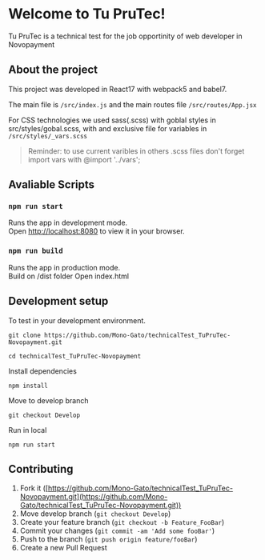 # Welcome to Tu PruTec!

Tu PruTec is a technical test for the job opportinity of web developer in Novopayment

## About the project
This project was developed in React17 with webpack5 and babel7. 

The main file is `/src/index.js` and the main routes file  `/src/routes/App.jsx`

For CSS technologies we used sass(.scss) with goblal styles in src/styles/gobal.scss, with and exclusive file for variables in `/src/styles/_vars.scss`

> Reminder: to use current varibles in others .scss files don't forget import vars with  @import  '../vars';
>

## Avaliable Scripts

### `npm run start`

Runs the app in development mode.\
Open [http://localhost:8080](http://localhost:8080) to view it in your browser.

### `npm run build`

Runs the app in production mode.\
Build on /dist folder Open index.html

## Development setup

To test in your development environment.

    git clone https://github.com/Mono-Gato/technicalTest_TuPruTec-Novopayment.git
    
    cd technicalTest_TuPruTec-Novopayment

Install dependencies

    npm install

Move to develop branch

    git checkout Develop

Run in local

    npm run start

## Contributing

1.  Fork it ([https://github.com/Mono-Gato/technicalTest_TuPruTec-Novopayment.git](https://github.com/Mono-Gato/technicalTest_TuPruTec-Novopayment.git))
2. Move develop branch (`git checkout Develop`)
3.  Create your feature branch (`git checkout -b Feature_FooBar`)
4.  Commit your changes (`git commit -am 'Add some fooBar'`)
5.  Push to the branch (`git push origin feature/fooBar`)
6.  Create a new Pull Request

